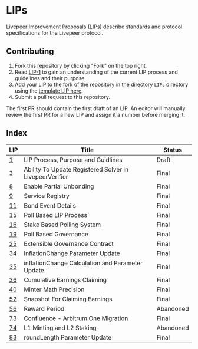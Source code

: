 # LIPs

Livepeer Improvement Proposals (LIPs) describe standards and protocol specifications for the Livepeer protocol.

## Contributing

1. Fork this repository by clicking "Fork" on the top right.
2. Read [LIP-1](LIPs/LIP-1.md) to gain an understanding of the current LIP process and guidelines and their purpose.
4. Add your LIP to the fork of the repository in the directory `LIPs` directory using the [template LIP here](LIP-X.md).
5. Submit a pull request to this repository.

The first PR should contain the first draft of an LIP. An editor will manually review the first PR for a new LIP and assign it a number before merging it.

## Index

| LIP                  | Title                                                   | Status    |
| -------------------- | ------------------------------------------------------- | --------- |
| [1](LIPs/LIP-1.md)   | LIP Process, Purpose and Guidlines                      | Draft     |
| [3](LIPs/LIP-3.md)   | Ability To Update Registered Solver in LivepeerVerifier | Final     |
| [8](LIPs/LIP-8.md)   | Enable Partial Unbonding                                | Final     |
| [9](LIPs/LIP-9.md)   | Service Registry                                        | Final     |
| [11](LIPs/LIP-11.md) | Bond Event Details                                      | Final     |
| [15](LIPs/LIP-15.md) | Poll Based LIP Process                                  | Final     |
| [16](LIPs/LIP-16.md) | Stake Based Polling System                              | Final     |
| [19](LIPs/LIP-19.md) | Poll Based Governance                                   | Final     |
| [25](LIPs/LIP-25.md) | Extensible Governance Contract                          | Final     |
| [34](LIPs/LIP-34.md) | InflationChange Parameter Update                        | Final     |
| [35](LIPs/LIP-35.md) | inflationChange Calculation and Parameter Update        | Final     |
| [36](LIPs/LIP-36.md) | Cumulative Earnings Claiming                            | Final     |
| [40](LIPs/LIP-40.md) | Minter Math Precision                                   | Final     |
| [52](LIPs/LIP-52.md) | Snapshot For Claiming Earnings                          | Final     |
| [56](LIPs/LIP-56.md) | Reward Period                                           | Abandoned |
| [73](LIPs/LIP-73.md) | Confluence - Arbitrum One Migration                     | Final     |
| [74](LIPs/LIP-74.md) | L1 Minting and L2 Staking                               | Abandoned |
| [83](LIPs/LIP-83.md) | roundLength Parameter Update                            | Final     |
